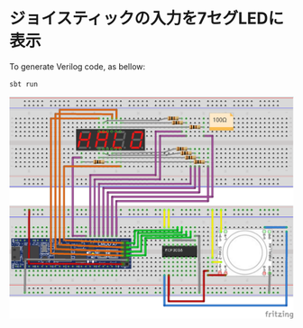 # ジョイスティックの入力を7セグLEDに表示

To generate Verilog code, as bellow:

```bash
sbt run
```

![JoyStick_Breadboard](./images/JoyStick.png)
